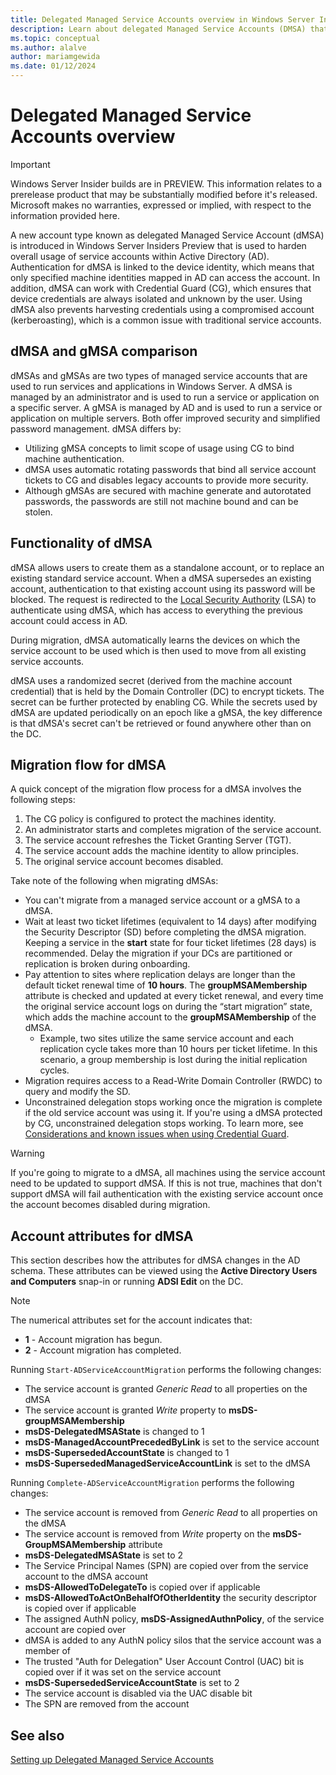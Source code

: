 ```yaml
---
title: Delegated Managed Service Accounts overview in Windows Server Insider Preview
description: Learn about delegated Managed Service Accounts (DMSA) that authenticate specific machine identities mapped in Active Directory (AD) along with Credential Guard (CG) to ensure device credentials isolation in Windows Server Insiders Preview.
ms.topic: conceptual
ms.author: alalve
author: mariamgewida
ms.date: 01/12/2024
---
```


# Delegated Managed Service Accounts overview

> [!IMPORTANT]
> Windows Server Insider builds are in PREVIEW. This information relates to a prerelease product that may be substantially modified before it's released. Microsoft makes no warranties, expressed or implied, with respect to the information provided here.

A new account type known as delegated Managed Service Account (dMSA) is introduced in Windows Server Insiders Preview that is used to harden overall usage of service accounts within Active Directory (AD). Authentication for dMSA is linked to the device identity, which means that only specified machine identities mapped in AD can access the account. In addition, dMSA can work with Credential Guard (CG), which ensures that device credentials are always isolated and unknown by the user. Using dMSA also prevents harvesting credentials using a compromised account (kerberoasting), which is a common issue with traditional service accounts.

## dMSA and gMSA comparison

dMSAs and gMSAs are two types of managed service accounts that are used to run services and applications in Windows Server. A dMSA is managed by an administrator and is used to run a service or application on a specific server. A gMSA is managed by AD and is used to run a service or application on multiple servers. Both offer improved security and simplified password management. dMSA differs by:

- Utilizing gMSA concepts to limit scope of usage using CG to bind machine authentication.
- dMSA uses automatic rotating passwords that bind all service account tickets to CG and disables legacy accounts to provide more security.
- Although gMSAs are secured with machine generate and autorotated passwords, the passwords are still not machine bound and can be stolen.

## Functionality of dMSA

dMSA allows users to create them as a standalone account, or to replace an existing standard service account. When a dMSA supersedes an existing account, authentication to that existing account using its password will be blocked. The request is redirected to the [Local Security Authority](/windows/win32/secauthn/lsa-authentication) (LSA) to authenticate using dMSA, which has access to everything the previous account could access in AD.

During migration, dMSA automatically learns the devices on which the service account to be used which is then used to move from all existing service accounts.

dMSA uses a randomized secret (derived from the machine account credential) that is held by the Domain Controller (DC) to encrypt tickets. The secret can be further protected by enabling CG. While the secrets used by dMSA are updated periodically on an epoch like a gMSA, the key difference is that dMSA's secret can't be retrieved or found anywhere other than on the DC.

## Migration flow for dMSA

A quick concept of the migration flow process for a dMSA involves the following steps:

1. The CG policy is configured to protect the machines identity.
1. An administrator starts and completes migration of the service account.
1. The service account refreshes the Ticket Granting Server (TGT).
1. The service account adds the machine identity to allow principles.
1. The original service account becomes disabled.

Take note of the following when migrating dMSAs:

- You can't migrate from a managed service account or a gMSA to a dMSA.
- Wait at least two ticket lifetimes (equivalent to 14 days) after modifying the Security Descriptor (SD) before completing the dMSA migration. Keeping a service in the **start** state for four ticket lifetimes (28 days) is recommended. Delay the migration if your DCs are partitioned or replication is broken during onboarding.
- Pay attention to sites where replication delays are longer than the default ticket renewal time of **10 hours**. The **groupMSAMembership** attribute is checked and updated at every ticket renewal, and every time the original service account logs on during the “start migration” state, which adds the machine account to the **groupMSAMembership** of the dMSA.
  - Example, two sites utilize the same service account and each replication cycle takes more than 10 hours per ticket lifetime. In this scenario, a group membership is lost during the initial replication cycles.
- Migration requires access to a Read-Write Domain Controller (RWDC) to query and modify the SD.
- Unconstrained delegation stops working once the migration is complete if the old service account was using it. If you're using a dMSA protected by CG, unconstrained delegation stops working. To learn more, see [Considerations and known issues when using Credential Guard](/windows/security/identity-protection/credential-guard/considerations-known-issues).

> [!WARNING]
> If you're going to migrate to a dMSA, all machines using the service account need to be updated to support dMSA. If this is not true, machines that don't support dMSA will fail authentication with the existing service account once the account becomes disabled during migration.

## Account attributes for dMSA

This section describes how the attributes for dMSA changes in the AD schema. These attributes can be viewed using the **Active Directory Users and Computers** snap-in or running **ADSI Edit** on the DC.

> [!NOTE]
> The numerical attributes set for the account indicates that:
>
> - **1** - Account migration has begun.
> - **2** - Account migration has completed.

Running `Start-ADServiceAccountMigration` performs the following changes:

- The service account is granted _Generic Read_ to all properties on the dMSA
- The service account is granted _Write_ property to **msDS-groupMSAMembership**
- **msDS-DelegatedMSAState** is changed to 1
- **msDS-ManagedAccountPrecededByLink** is set to the service account
- **msDS-SupersededAccountState** is changed to 1
- **msDS-SupersededManagedServiceAccountLink** is set to the dMSA

Running `Complete-ADServiceAccountMigration` performs the following changes:

- The service account is removed from _Generic Read_ to all properties on the dMSA
- The service account is removed from _Write_ property on the **msDS-GroupMSAMembership** attribute
- **msDS-DelegatedMSAState** is set to 2
- The Service Principal Names (SPN) are copied over from the service account to the dMSA account
- **msDS-AllowedToDelegateTo** is copied over if applicable
- **msDS-AllowedToActOnBehalfOfOtherIdentity** the security descriptor is copied over if applicable
- The assigned AuthN policy, **msDS-AssignedAuthnPolicy**, of the service account are copied over
- dMSA is added to any AuthN policy silos that the service account was a member of
- The trusted "Auth for Delegation" User Account Control (UAC) bit is copied over if it was set on the service account
- **msDS-SupersededServiceAccountState** is set to 2
- The service account is disabled via the UAC disable bit
- The SPN are removed from the account

## See also

[Setting up Delegated Managed Service Accounts](delegated-managed-service-accounts-setting-up-dmsa.md)
